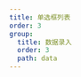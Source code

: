 ```yaml
---
title: 单选框列表
order: 3
group:
  title: 数据录入
  order: 3
  path: data
---
```


<code src="../demo/RadioGroup.jsx"></code>
<API src="../src/RadioGroup.tsx"></API>
